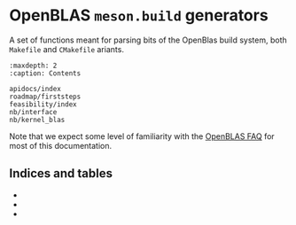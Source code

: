 # OpenBLAS `meson.build` generators

A set of functions meant for parsing bits of the OpenBlas build system, both
`Makefile` and `CMakefile` ariants.

```{toctree}
:maxdepth: 2
:caption: Contents

apidocs/index
roadmap/firststeps
feasibility/index
nb/interface
nb/kernel_blas
```

Note that we expect some level of familiarity with the [OpenBLAS
FAQ](https://github.com/OpenMathLib/OpenBLAS/wiki/Faq) for most of this
documentation.

## Indices and tables

- [](genindex)
- [](modindex)
- [](search)
